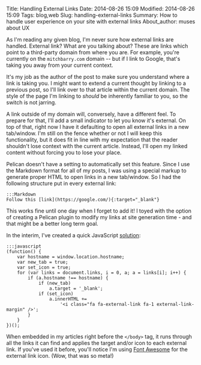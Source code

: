 Title: Handling External Links
Date: 2014-08-26 15:09
Modified: 2014-08-26 15:09
Tags: blog,web
Slug: handling-external-links
Summary: How to handle user experience on your site with external links
About_author: muses about UX

As I'm reading any given blog, I'm never sure how external links are handled.  External link? What are you talking about? These are links which point to a third-party domain from where you are. For example, you're currently on the `mitchbarry.com` domain -- but if I link to Google, that's taking you away from your current context.

It's my job as the author of the post to make sure you understand where a link is taking you. I might want to extend a current thought by linking to a previous post, so I'll link over to that article within the current domain. The style of the page I'm linking to *should* be inherently familiar to you, so the switch is not jarring.

A link outside of my domain will, conversely, have a different feel. To prepare for that, I'll add a small indicator to let you know it's external. On top of that, right now I have it defaulting to open all external links in a new tab/window. I'm still on the fence whether or not I will keep this functionality, but it does fit in line with my expectation that the reader shouldn't lose context with the current article. Instead, I'll open my linked content without forcing you to lose your place.

Pelican doesn't have a setting to automatically set this feature. Since I use the Markdown format for all of my posts, I was using a special markup to generate proper HTML to open links in a new tab/window. So I had the following structure put in every external link:

    :::Markdown
    Follow this [link](https://google.com/){:target="_blank"}

This works fine until one day when I forget to add it! I toyed with the option of creating a Pelican plugin to modify my links at site generation time - and that might be a better long term goal.

In the interim, I've created a quick JavaScript [solution](https://github.com/mitch-b/web/blob/master/content/assets/auto-target.js):

    :::javascript
    (function() {
        var hostname = window.location.hostname;
        var new_tab = true;
        var set_icon = true;
        for (var links = document.links, i = 0, a; a = links[i]; i++) {
            if (a.hostname !== hostname) {
                if (new_tab)
                    a.target = '_blank';
                if (set_icon)
                    a.innerHTML +=
                        '<i class="fa fa-external-link fa-1 external-link-margin" />';
            }
        }
    })();

When embedded in my articles right before the `</body>` tag, it runs through all the links it can find and applies the target and/or icon to each external link. If you've used it before, you'll notice I'm using [Font Awesome](http://fortawesome.github.io/Font-Awesome/icon/external-link/) for the external link icon. (Wow, that was so meta!)
